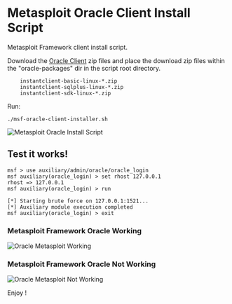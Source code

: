 # Metasploit Oracle Client Install Script

Metasploit Framework client install script.

Download the [Oracle Client](http://www.oracle.com/technetwork/database/features/instant-client/index-097480.html) zip files and place the download zip files within the "oracle-packages" dir in the script root directory. 

        instantclient-basic-linux-*.zip
        instantclient-sqlplus-linux-*.zip
        instantclient-sdk-linux-*.zip

Run: 

```
./msf-oracle-client-installer.sh 
```

![Metasploit Oracle Install Script](https://i.imgur.com/BXw5VYC.gifv)


## Test it works! 

``` 
msf > use auxiliary/admin/oracle/oracle_login 
msf auxiliary(oracle_login) > set rhost 127.0.0.1
rhost => 127.0.0.1
msf auxiliary(oracle_login) > run

[*] Starting brute force on 127.0.0.1:1521...
[*] Auxiliary module execution completed
msf auxiliary(oracle_login) > exit
``` 

### Metasploit Framework Oracle Working 

![Oracle Metasploit Working](https://i.imgur.com/z2FaqAi.png)

### Metasploit Framework Oracle Not Working 

![Oracle Metasploit Not Working](https://i.imgur.com/AfKWry1.png)

Enjoy ! 
